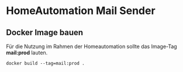 # HomeAutomation Mail Sender


## Docker Image bauen
Für die Nutzung im Rahmen der Homeautomation sollte das Image-Tag **mail:prod** lauten.

```
docker build --tag=mail:prod .
```

